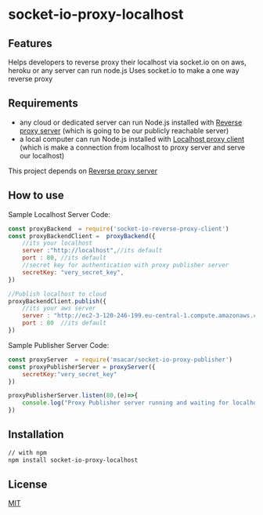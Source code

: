 # socket-io-proxy-localhost

## Features
Helps developers to reverse proxy their localhost via socket.io on on aws, heroku or any server can run node.js
Uses socket.io to make a one way reverse proxy
## Requirements
- any cloud or dedicated server can run Node.js installed with [Reverse proxy server](https://github.com/msacar/socket-io-reverse-proxy-server) (which is going to be our publicly reachable server)
- a local computer can run Node.js installed with [Localhost proxy client](https://github.com/msacar/socket-io-proxy-localhost) (which is make a connection from localhost to proxy server and serve our localhost)

This project depends on  [Reverse proxy server](https://github.com/msacar/socket-io-reverse-proxy-server)
## How to use

Sample Localhost Server Code:

```js
const proxyBackend  = require('socket-io-reverse-proxy-client')
const proxyBackendClient =  proxyBackend({
    //its your localhost
    server :"http://localhost",//its default
    port : 80, //its default
    //secret key for authentication with proxy publisher server
    secretKey: "very_secret_key",
})

//Publish localhost to cloud
proxyBackendClient.publish({
    //its your aws server
    server : "http://ec2-3-120-246-199.eu-central-1.compute.amazonaws.com/",
    port : 80  //its default
})
```
Sample Publisher Server Code:

```js
const proxyServer  = require('msacar/socket-io-proxy-publisher')
const proxyPublisherServer = proxyServer({
    secretKey:"very_secret_key"
})

proxyPublisherServer.listen(80,(e)=>{
    console.log("Proxy Publisher server running and waiting for localhost's connection.")
})
```


## Installation

```bash
// with npm
npm install socket-io-proxy-localhost

```

## License

[MIT](LICENSE)
